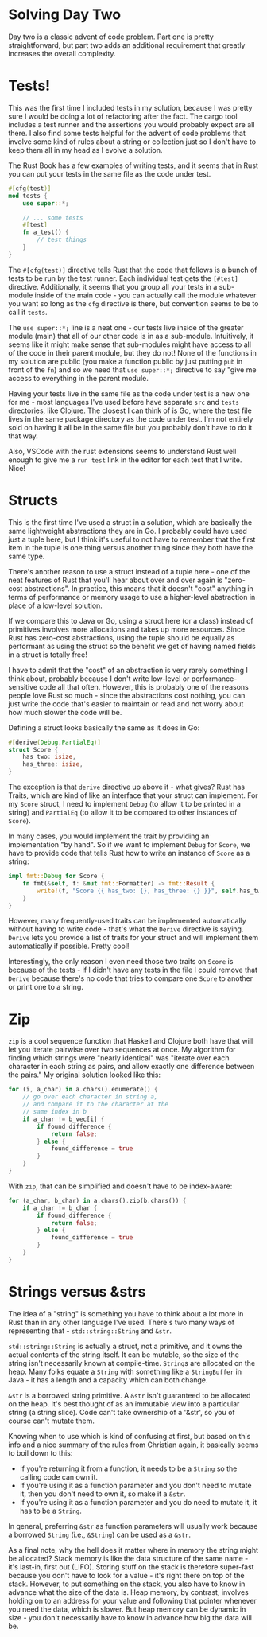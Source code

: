 Solving Day Two
===============
Day two is a classic advent of code problem.  Part one is pretty straightforward, but part two adds an additional requirement that greatly increases the overall complexity.

Tests!
======
This was the first time I included tests in my solution, because I was pretty sure I would be doing a lot of refactoring after the fact.  The cargo tool includes a test runner and the assertions you would probably expect are all there.  I also find some tests helpful for the advent of code problems that involve some kind of rules about a string or collection just so I don't have to keep them all in my head as I evolve a solution.

The Rust Book has a few examples of writing tests, and it seems that in Rust you can put your tests in the same file as the code under test.

```rust
#[cfg(test)]
mod tests {
    use super::*;

    // ... some tests
    #[test]
    fn a_test() {
        // test things
    }
}
```

The `#[cfg(test)]` directive tells Rust that the code that follows is a bunch of tests to be run by the test runner.  Each individual test gets the `[#test]` directive.  Additionally, it seems that you group all your tests in a sub-module inside of the main code - you can actually call the module whatever you want so long as the `cfg` directive is there, but convention seems to be to call it `tests`.

The `use super::*;` line is a neat one - our tests live inside of the greater module (main) that all of our other code is in as a sub-module.  Intuitively, it seems like it might make sense that sub-modules might have access to all of the code in their parent module, but they do not!  None of the functions in my solution are public (you make a function public by just putting `pub` in front of the `fn`) and so we need that `use super::*;` directive to say "give me access to everything in the parent module.

Having your tests live in the same file as the code under test is a new one for me - most languages I've used before have separate `src` and `tests` directories, like Clojure.  The closest I can think of is Go, where the test file lives in the same package directory as the code under test.  I'm not entirely sold on having it all be in the same file but you probably don't have to do it that way.

Also, VSCode with the rust extensions seems to understand Rust well enough to give me a `run test` link in the editor for each test that I write.  Nice!

Structs
=======
This is the first time I've used a struct in a solution, which are basically the same lightweight abstractions they are in Go.  I probably could have used just a tuple here, but I think it's useful to not have to remember that the first item in the tuple is one thing versus another thing since they both have the same type.

There's another reason to use a struct instead of a tuple here - one of the neat features of Rust that you'll hear about over and over again is "zero-cost abstractions".  In practice, this means that it doesn't "cost" anything in terms of performance or memory usage to use a higher-level abstraction in place of a low-level solution.  

If we compare this to Java or Go, using a struct here (or a class) instead of primitives involves more allocations and takes up more resources.  Since Rust has zero-cost abstractions, using the tuple should be equally as performant as using the struct so the benefit we get of having named fields in a struct is totally free!

I have to admit that the "cost" of an abstraction is very rarely something I think about, probably because I don't write low-level or performance-sensitive code all that often.  However, this is probably one of the reasons people love Rust so much - since the abstractions cost nothing, you can just write the code that's easier to maintain or read and not worry about how much slower the code will be.

Defining a struct looks basically the same as it does in Go:

```rust
#[derive(Debug,PartialEq)]
struct Score {
    has_two: isize,
    has_three: isize,
}
```

The exception is that `derive` directive up above it - what gives? Rust has Traits, which are kind of like an interface that your struct can implement.  For my `Score` struct, I need to implement `Debug` (to allow it to be printed in a string) and `PartialEq` (to allow it to be compared to other instances of `Score`).

In many cases, you would implement the trait by providing an implementation "by hand".  So if we want to implement `Debug` for `Score`, we have to provide code that tells Rust how to write an instance of `Score` as a string:

```rust
impl fmt::Debug for Score {
    fn fmt(&self, f: &mut fmt::Formatter) -> fmt::Result {
        write!(f, "Score {{ has_two: {}, has_three: {} }}", self.has_two, self.has_three)
    }
}
```

However, many frequently-used traits can be implemented automatically without having to write code - that's what the `Derive` directive is saying.  `Derive` lets you provide a list of traits for your struct and will implement them automatically if possible.  Pretty cool!

Interestingly, the only reason I even need those two traits on `Score` is because of the tests - if I didn't have any tests in the file I could remove that `Derive` because there's no code that tries to compare one `Score` to another or print one to a string.

Zip
===
`zip` is a cool sequence function that Haskell and Clojure both have that will let you iterate pairwise over two sequences at once.  My algorithm for finding which strings were "nearly identical" was "iterate over each character in each string as pairs, and allow exactly one difference between the pairs."  My original solution looked like this:

```rust
for (i, a_char) in a.chars().enumerate() {
    // go over each character in string a,
    // and compare it to the character at the
    // same index in b
    if a_char != b_vec[i] {
        if found_difference {
            return false;
        } else {
            found_difference = true
        }
    }
}
```

With `zip`, that can be simplified and doesn't have to be index-aware:

```rust
for (a_char, b_char) in a.chars().zip(b.chars()) {
    if a_char != b_char {
        if found_difference {
            return false;
        } else {
            found_difference = true
        }
    }
}
```

Strings versus &strs
====================
The idea of a "string" is something you have to think about a lot more in Rust than in any other language I've used.  There's two many ways of representing that - `std::string::String` and `&str`.

`std::string::String` is actually a struct, not a primitive, and it owns the actual contents of the string itself.  It can be mutable, so the size of the string isn't necessarily known at compile-time.  `String`s are allocated on the heap.  Many folks equate a `String` with something like a `StringBuffer` in Java - it has a length and a capacity which can both change.

`&str` is a borrowed string primitive. A `&str` isn't guaranteed to be allocated on the heap. It's best thought of as an immutable view into a particular string (a string slice).  Code can't take ownership of a '&str', so you of course can't mutate them.

Knowing when to use which is kind of confusing at first, but based on this info and a nice summary of the rules from Christian again, it basically seems to boil down to this:

- If you're returning it from a function, it needs to be a `String` so the calling code can own it.
- If you're using it as a function parameter and you don't need to mutate it, then you don't need to own it, so make it a `&str`.
- If you're using it as a function parameter and you do need to mutate it, it has to be a `String`.

In general, preferring `&str` as function parameters will usually work because a borrowed `String` (i.e., `&String`) can be used as a `&str`.

As a final note, why the hell does it matter where in memory the string might be allocated?  Stack memory is like the data structure of the same name - it's last-in, first out (LIFO).  Storing stuff on the stack is therefore super-fast because you don't have to look for a value - it's right there on top of the stack.  However, to put something on the stack, you also have to know in advance what the size of the data is.  Heap memory, by contrast, involves holding on to an address for your value and following that pointer whenever you need the data, which is slower.  But heap memory can be dynamic in size - you don't necessarily have to know in advance how big the data will be.